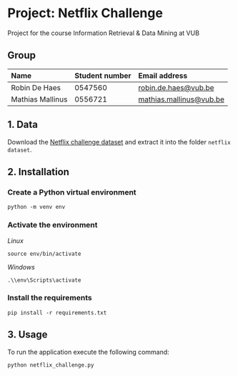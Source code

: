 # Project: Netflix Challenge

Project for the course Information Retrieval & Data Mining at VUB

## Group

| Name                      | Student number                | Email address                                                       |
| :---                      | :---                          | :---                                                                |
| Robin De Haes             | 0547560                       | [robin.de.haes@vub.be](mailto:robin.de.haes@vub.be)                 |
| Mathias Mallinus          | 0556721                       | [mathias.mallinus@vub.be](mailto:mathias.mallinus@vub.be)           |

## 1. Data

Download the [Netflix challenge dataset][0] and extract it into the folder `netflix dataset`.

## 2. Installation

### Create a Python virtual environment
```console
python -m venv env
```

### Activate the environment

*Linux*
```console
source env/bin/activate
```

*Windows*
```console
.\\env\Scripts\activate
```

### Install the requirements
```console
pip install -r requirements.txt
```

## 3. Usage

To run the application execute the following command:

```console
python netflix_challenge.py
```

[0]: https://ai.vub.ac.be/irdm-project-2022/
